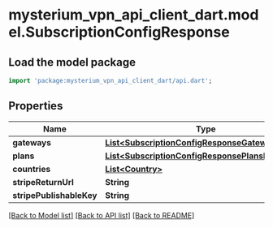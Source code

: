 # mysterium_vpn_api_client_dart.model.SubscriptionConfigResponse

## Load the model package
```dart
import 'package:mysterium_vpn_api_client_dart/api.dart';
```

## Properties
Name | Type | Description | Notes
------------ | ------------- | ------------- | -------------
**gateways** | [**List&lt;SubscriptionConfigResponseGatewaysInner&gt;**](SubscriptionConfigResponseGatewaysInner.md) |  | 
**plans** | [**List&lt;SubscriptionConfigResponsePlansInner&gt;**](SubscriptionConfigResponsePlansInner.md) |  | 
**countries** | [**List&lt;Country&gt;**](Country.md) |  | 
**stripeReturnUrl** | **String** |  | 
**stripePublishableKey** | **String** |  | 

[[Back to Model list]](../README.md#documentation-for-models) [[Back to API list]](../README.md#documentation-for-api-endpoints) [[Back to README]](../README.md)


